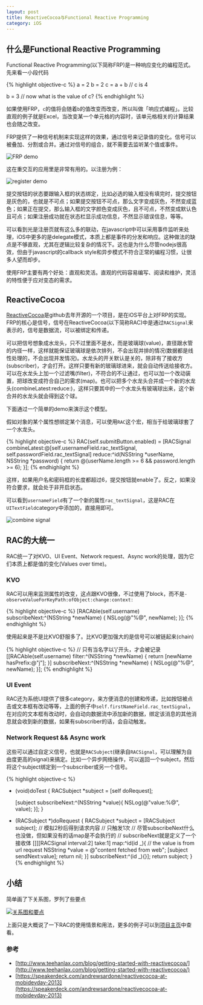 ```yaml
---
layout: post
title: ReactiveCocoa与Functional Reactive Programming
category: iOS
---
```


## 什么是Functional Reactive Programming

Functional Reactive Programming(以下简称FRP)是一种响应变化的编程范式。先来看一小段代码

{% highlight objective-c %}
a = 2
b = 2
c = a + b // c is 4

b = 3
// now what is the value of c?
{% endhighlight %}

如果使用FRP，`c`的值将会随着`b`的值改变而改变，所以叫做「响应式编程」。比较直观的例子就是Excel，当改变某一个单元格的内容时，该单元格相关的计算结果也会随之改变。

FRP提供了一种信号机制来实现这样的效果，通过信号来记录值的变化。信号可以被叠加、分割或合并。通过对信号的组合，就不需要去监听某个值或事件。

![FRP demo](/image/FRP_demo.png)

这在重交互的应用里是非常有用的。以注册为例：

![register demo](/image/FRP_register_demo.png)

提交按钮的状态要跟输入框的状态绑定，比如必选的输入框没有填完时，提交按钮是灰色的，也就是不可点；如果提交按钮不可点，那么文字变成灰色，不然变成蓝色；如果正在提交，那么输入框的文字颜色变成灰色，且不可点，不然变成默认色且可点；如果注册成功就在状态栏显示成功信息，不然显示错误信息，等等。

可以看到光是注册页就有这么多的联动，在javascript中可以采用事件监听来处理，iOS中更多的是delegate模式，本质上都是事件的分发和响应。这种做法的缺点是不够直观，尤其在逻辑比较复杂的情况下。这也是为什么尽管nodejs很高效，但由于javascript的callback style和异步模式不符合正常的编程习惯，让很多人望而却步。

使用FRP主要有两个好处：直观和灵活。直观的代码容易编写、阅读和维护，灵活的特性便于应对变态的需求。

## ReactiveCocoa

[ReactiveCocoa](https://github.com/ReactiveCocoa/ReactiveCocoa)是github去年开源的一个项目，是在iOS平台上对FRP的实现。FRP的核心是信号，信号在ReactiveCocoa(以下简称RAC)中是通过`RACSignal`来表示的，信号是数据流，可以被绑定和传递。

可以把信号想象成水龙头，只不过里面不是水，而是玻璃球(value)，直径跟水管的内径一样，这样就能保证玻璃球是依次排列，不会出现并排的情况(数据都是线性处理的，不会出现并发情况)。水龙头的开关默认是关的，除非有了接收方(subscriber)，才会打开。这样只要有新的玻璃球进来，就会自动传送给接收方。可以在水龙头上加一个过滤嘴(filter)，不符合的不让通过，也可以加一个改动装置，把球改变成符合自己的需求(map)。也可以把多个水龙头合并成一个新的水龙头(combineLatest:reduce:)，这样只要其中的一个水龙头有玻璃球出来，这个新合并的水龙头就会得到这个球。

下面通过一个简单的demo来演示这个模型。

假如对象的某个属性想绑定某个消息，可以使用`RAC`这个宏，相当于给玻璃球套了一个水龙头。

{% highlight objective-c %}
RAC(self.submitButton.enabled) = [RACSignal combineLatest:@[self.usernameField.rac_textSignal, self.passwordField.rac_textSignal] reduce:^id(NSString *userName, NSString *password) {
	return @(userName.length >= 6 && password.length >= 6);
}];
{% endhighlight %}

这样，如果用户名和密码框的长度都超过6，提交按钮就enable了。反之，如果没符合要求，就会处于非开启状态。

可以看到`usernameField`有了一个新的属性`rac_textSignal`，这是RAC在`UITextField`category中添加的，直接用即可。

![combine signal](/image/FRP_combine.png)

## RAC的大统一

RAC统一了对KVO、UI Event、Network request、Async work的处理，因为它们本质上都是值的变化(Values over time)。

### KVO

RAC可以用来监测属性的改变，这点跟KVO很像，不过使用了block，而不是`-observeValueForKeyPath:ofObject:change:context:`

{% highlight objective-c %}
[RACAble(self.username) subscribeNext:^(NSString *newName) {
    NSLog(@"%@", newName);
}];
{% endhighlight %}

使用起来是不是比KVO舒服多了。比KVO更加强大的是信号可以被链起来(chain)

{% highlight objective-c %}
// 只有当名字以'j'开头，才会被记录
[[RACAble(self.username)
   filter:^(NSString *newName) {
       return [newName hasPrefix:@"j"];
   }]
   subscribeNext:^(NSString *newName) {
       NSLog(@"%@", newName);
   }];
{% endhighlight %}

### UI Event

RAC还为系统UI提供了很多category，来方便消息的创建和传递，比如按钮被点击或文本框有改动等等，上面的例子中`self.firstNameField.rac_textSignal`，在对应的文本框有改动时，会自动向数据流中添加新的数据，绑定该消息的其他消息就会收到新的数据，如果有subscriber的话，会自动触发。

### Network Request && Async work

这些可以通过自定义信号，也就是`RACSubject`(继承自`RACSignal`，可以理解为自由度更高的signal)来搞定。比如一个异步网络操作，可以返回一个subject，然后将这个subject绑定到一个subscriber或另一个信号。

{% highlight objective-c %}
- (void)doTest
{
    RACSubject *subject = [self doRequest];
    
    [subject subscribeNext:^(NSString *value){
        NSLog(@"value:%@", value);
    }];
}

- (RACSubject *)doRequest
{
    RACSubject *subject = [RACSubject subject];
	// 模拟2秒后得到请求内容
	// 只触发1次
	// 尽管subscribeNext什么也没做，但如果没有的话map是不会执行的
	// subscribeNext就是定义了一个接收体
    [[[[RACSignal interval:2] take:1] map:^id(id _){
        // the value is from url request
        NSString *value = @"content fetched from web";
        [subject sendNext:value];
        return nil;
    }] subscribeNext:^(id _){}];
    return subject;
}
{% endhighlight %}

## 小结

简单画了下关系图，罗列了些要点

[![关系图和要点](/image/FRP_ReactiveCocoa_middle.png)](/image/FRP_ReactiveCocoa_large.png)

上面只是大概说了一下RAC的使用情景和用法，更多的例子可以到[项目主页](https://github.com/ReactiveCocoa/ReactiveCocoa)中查看。

### 参考

* [http://www.teehanlax.com/blog/getting-started-with-reactivecocoa/](http://www.teehanlax.com/blog/getting-started-with-reactivecocoa/)
* [https://speakerdeck.com/andrewsardone/reactivecocoa-at-mobidevday-2013](https://speakerdeck.com/andrewsardone/reactivecocoa-at-mobidevday-2013)
